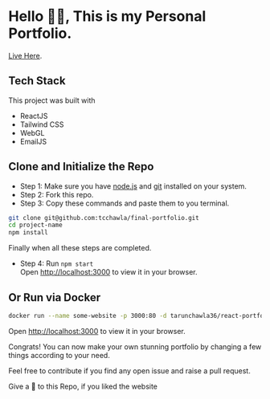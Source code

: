 # Hello 👋🏻, This is my Personal Portfolio.

[Live Here](https://portfolio.tarunchawla.tech).

## Tech Stack

This project was built with
- ReactJS
- Tailwind CSS
- WebGL
- EmailJS

## Clone and Initialize the Repo

- Step 1: Make sure you have [node.js](https://docs.npmjs.com/about-npm-versions) and [git](https://git-scm.com/downloads) installed on your system.
- Step 2: Fork this repo.
- Step 3: Copy these commands and paste them to you terminal.
```bash
git clone git@github.com:tcchawla/final-portfolio.git
cd project-name
npm install
```
Finally when all these steps are completed.
- Step 4: Run `npm start` <br />
Open [http://localhost:3000](http://localhost:3000) to view it in your browser.

## Or Run via Docker
```bash
docker run --name some-website -p 3000:80 -d tarunchawla36/react-portfolio
```
Open [http://localhost:3000](http://localhost:3000) to view it in your browser.

Congrats! You can now make your own stunning portfolio by changing a few things according to your need.

Feel free to contribute if you find any open issue and raise a pull request. 

Give a 🌟 to this Repo, if you liked the website
